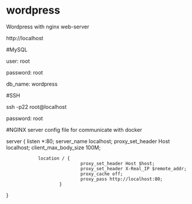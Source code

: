 # wordpress

Wordpress with nginx web-server

http://localhost

#MySQL

user: root 

password: root

db_name: wordpress

#SSH

ssh -p22 root@localhost

password: root

#NGINX server config file for communicate with docker

server {
        listen *:80;
        server_name localhost;
        proxy_set_header Host localhost;
        client_max_body_size 100M;

                location / {
                                proxy_set_header Host $host;
                                proxy_set_header X-Real_IP $remote_addr;
                                proxy_cache off;
                                proxy_pass http://localhost:80;
                        }
}
